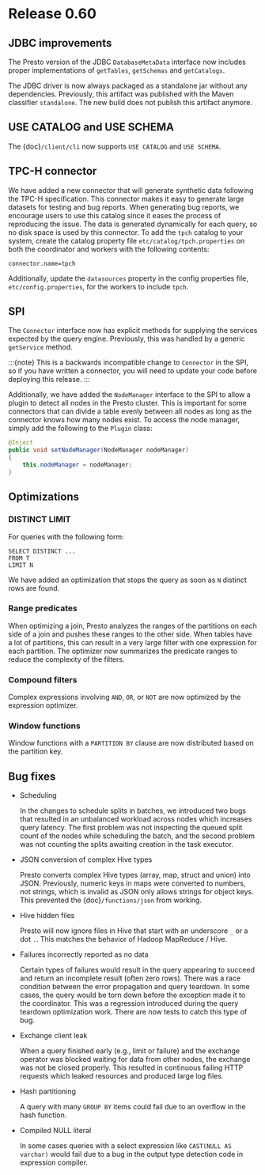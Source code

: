 # Release 0.60

## JDBC improvements

The Presto version of the JDBC `DatabaseMetaData` interface now includes
proper implementations of `getTables`, `getSchemas` and `getCatalogs`.

The JDBC driver is now always packaged as a standalone jar without any
dependencies.  Previously, this artifact was published with the Maven
classifier `standalone`. The new build does not publish this artifact
anymore.

## USE CATALOG and USE SCHEMA

The {doc}`/client/cli` now supports `USE CATALOG` and
`USE SCHEMA`.

## TPC-H connector

We have added a new connector that will generate synthetic data following the
TPC-H specification. This connector makes it easy to generate large datasets for
testing and bug reports. When generating bug reports, we encourage users to use
this catalog since it eases the process of reproducing the issue. The data is
generated dynamically for each query, so no disk space is used by this
connector. To add the `tpch` catalog to your system, create the catalog
property file `etc/catalog/tpch.properties` on both the coordinator and workers
with the following contents:

```text
connector.name=tpch
```

Additionally, update the `datasources` property in the config properties file,
`etc/config.properties`, for the workers to include `tpch`.

## SPI

The `Connector` interface now has explicit methods for supplying the services
expected by the query engine. Previously, this was handled by a generic
`getService` method.

:::{note}
This is a backwards incompatible change to `Connector` in the SPI,
so if you have written a connector, you will need to update your code before
deploying this release.
:::

Additionally, we have added the `NodeManager` interface to the SPI to allow a
plugin to detect all nodes in the Presto cluster.  This is important for some
connectors that can divide a table evenly between all nodes as long as the
connector knows how many nodes exist.  To access the node manager, simply add
the following to the `Plugin` class:

```java
@Inject
public void setNodeManager(NodeManager nodeManager)
{
    this.nodeManager = nodeManager;
}
```

## Optimizations

### DISTINCT LIMIT

For queries with the following form:

```
SELECT DISTINCT ...
FROM T
LIMIT N
```

We have added an optimization that stops the query as soon as `N` distinct
rows are found.

### Range predicates

When optimizing a join, Presto analyzes the ranges of the partitions on each
side of a join and pushes these ranges to the other side.  When tables have a
lot of partitions, this can result in a very large filter with one expression
for each partition.  The optimizer now summarizes the predicate ranges to reduce
the complexity of the filters.

### Compound filters

Complex expressions involving `AND`, `OR`, or `NOT` are now optimized by
the expression optimizer.

### Window functions

Window functions with a `PARTITION BY` clause are now distributed based on the
partition key.

## Bug fixes

- Scheduling

  In the changes to schedule splits in batches, we introduced two bugs that
  resulted in an unbalanced workload across nodes which increases query latency.
  The first problem was not inspecting the queued split count of the nodes while
  scheduling the batch, and the second problem was not counting the splits
  awaiting creation in the task executor.

- JSON conversion of complex Hive types

  Presto converts complex Hive types (array, map, struct and union) into JSON.
  Previously, numeric keys in maps were converted to numbers, not strings,
  which is invalid as JSON only allows strings for object keys. This prevented
  the {doc}`/functions/json` from working.

- Hive hidden files

  Presto will now ignore files in Hive that start with an underscore `_` or
  a dot `.`.  This matches the behavior of Hadoop MapReduce / Hive.

- Failures incorrectly reported as no data

  Certain types of failures would result in the query appearing to succeed and
  return an incomplete result (often zero rows). There was a race condition
  between the error propagation and query teardown. In some cases, the query
  would be torn down before the exception made it to the coordinator. This was a
  regression introduced during the query teardown optimization work. There are
  now tests to catch this type of bug.

- Exchange client leak

  When a query finished early (e.g., limit or failure) and the exchange operator
  was blocked waiting for data from other nodes, the exchange was not be closed
  properly. This resulted in continuous failing HTTP requests which leaked
  resources and produced large log files.

- Hash partitioning

  A query with many `GROUP BY` items could fail due to an overflow in the hash
  function.

- Compiled NULL literal

  In some cases queries with a select expression like `CAST(NULL AS varchar)`
  would fail due to a bug in the output type detection code in expression
  compiler.
